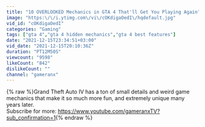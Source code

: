 ```yaml
---
title: "10 OVERLOOKED Mechanics in GTA 4 That'll Get You Playing Again"
image: "https:\/\/i.ytimg.com\/vi\/cOKdigaOedI\/hqdefault.jpg"
vid_id: "cOKdigaOedI"
categories: "Gaming"
tags: ["gta 4","gta 4 hidden mechanics","gta 4 best features"]
date: "2021-12-15T23:34:51+03:00"
vid_date: "2021-12-15T20:10:36Z"
duration: "PT12M50S"
viewcount: "9598"
likeCount: "842"
dislikeCount: ""
channel: "gameranx"
---
```

{% raw %}Grand Theft Auto IV has a ton of small details and weird game mechanics that make it so much more fun, and extremely unique many years later.<br />Subscribe for more: <a rel="nofollow" target="blank" href="https://www.youtube.com/gameranxTV?sub_confirmation=1">https://www.youtube.com/gameranxTV?sub_confirmation=1</a>{% endraw %}
